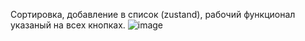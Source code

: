 Сортировка, добавление в список (zustand), рабочий функционал указаный на всех кнопках.
![image](https://github.com/user-attachments/assets/3f2f7ac8-a7c7-4138-9016-6863b6f89210)
